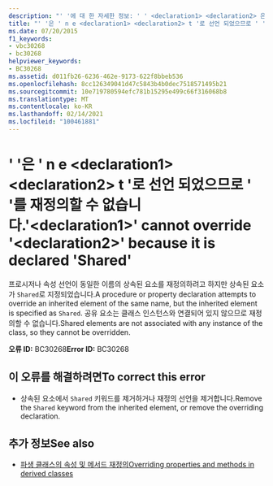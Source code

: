 ```yaml
---
description: "' '에 대 한 자세한 정보: ' ' <declaration1> <declaration2> 은 ' Shared '로 선언 되었으므로 ' '를 재정의할 수 없습니다."
title: "' '은 ' n e <declaration1> <declaration2> t '로 선언 되었으므로 ' '를 재정의할 수 없습니다."
ms.date: 07/20/2015
f1_keywords:
- vbc30268
- bc30268
helpviewer_keywords:
- BC30268
ms.assetid: d011fb26-6236-462e-9173-622f8bbeb536
ms.openlocfilehash: 8cc126349041d47c5843b4b0dec7518571495b21
ms.sourcegitcommit: 10e719780594efc781b15295e499c66f316068b8
ms.translationtype: MT
ms.contentlocale: ko-KR
ms.lasthandoff: 02/14/2021
ms.locfileid: "100461881"
---
```

# <a name="declaration1-cannot-override-declaration2-because-it-is-declared-shared"></a><span data-ttu-id="e51d2-103">' '은 ' n e \<declaration1> \<declaration2> t '로 선언 되었으므로 ' '를 재정의할 수 없습니다.</span><span class="sxs-lookup"><span data-stu-id="e51d2-103">'\<declaration1>' cannot override '\<declaration2>' because it is declared 'Shared'</span></span>

<span data-ttu-id="e51d2-104">프로시저나 속성 선언이 동일한 이름의 상속된 요소를 재정의하려고 하지만 상속된 요소가 `Shared`로 지정되었습니다.</span><span class="sxs-lookup"><span data-stu-id="e51d2-104">A procedure or property declaration attempts to override an inherited element of the same name, but the inherited element is specified as `Shared`.</span></span> <span data-ttu-id="e51d2-105">공유 요소는 클래스 인스턴스와 연결되어 있지 않으므로 재정의할 수 없습니다.</span><span class="sxs-lookup"><span data-stu-id="e51d2-105">Shared elements are not associated with any instance of the class, so they cannot be overridden.</span></span>  
  
 <span data-ttu-id="e51d2-106">**오류 ID:** BC30268</span><span class="sxs-lookup"><span data-stu-id="e51d2-106">**Error ID:** BC30268</span></span>  
  
## <a name="to-correct-this-error"></a><span data-ttu-id="e51d2-107">이 오류를 해결하려면</span><span class="sxs-lookup"><span data-stu-id="e51d2-107">To correct this error</span></span>  
  
- <span data-ttu-id="e51d2-108">상속된 요소에서 `Shared` 키워드를 제거하거나 재정의 선언을 제거합니다.</span><span class="sxs-lookup"><span data-stu-id="e51d2-108">Remove the `Shared` keyword from the inherited element, or remove the overriding declaration.</span></span>  
  
## <a name="see-also"></a><span data-ttu-id="e51d2-109">추가 정보</span><span class="sxs-lookup"><span data-stu-id="e51d2-109">See also</span></span>

- [<span data-ttu-id="e51d2-110">파생 클래스의 속성 및 메서드 재정의</span><span class="sxs-lookup"><span data-stu-id="e51d2-110">Overriding properties and methods in derived classes</span></span>](../programming-guide/language-features/objects-and-classes/inheritance-basics.md#overriding-properties-and-methods-in-derived-classes)
